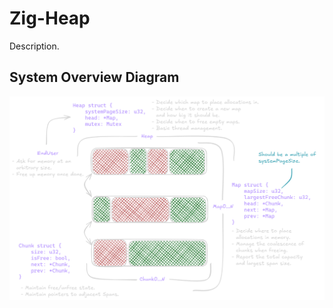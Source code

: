 # Zig-Heap

Description.

## System Overview Diagram

![doc/SystemOverview.png](doc/SystemOverview.png)
